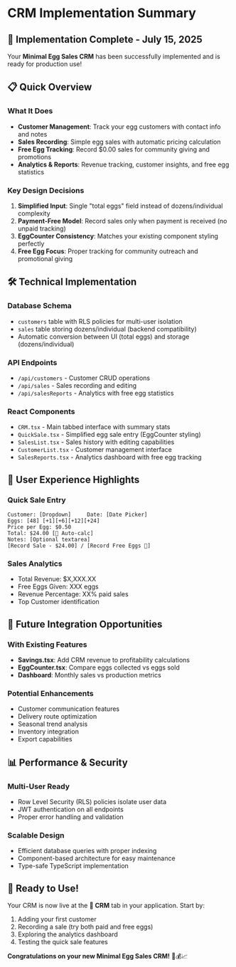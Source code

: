 # CRM Implementation Summary

## 🎉 Implementation Complete - July 15, 2025

Your **Minimal Egg Sales CRM** has been successfully implemented and is ready for production use!

## 📋 Quick Overview

### What It Does
- **Customer Management**: Track your egg customers with contact info and notes
- **Sales Recording**: Simple egg sales with automatic pricing calculation
- **Free Egg Tracking**: Record $0.00 sales for community giving and promotions
- **Analytics & Reports**: Revenue tracking, customer insights, and free egg statistics

### Key Design Decisions
1. **Simplified Input**: Single "total eggs" field instead of dozens/individual complexity
2. **Payment-Free Model**: Record sales only when payment is received (no unpaid tracking)
3. **EggCounter Consistency**: Matches your existing component styling perfectly
4. **Free Egg Focus**: Proper tracking for community outreach and promotional giving

## 🛠️ Technical Implementation

### Database Schema
- `customers` table with RLS policies for multi-user isolation
- `sales` table storing dozens/individual (backend compatibility)
- Automatic conversion between UI (total eggs) and storage (dozens/individual)

### API Endpoints
- `/api/customers` - Customer CRUD operations
- `/api/sales` - Sales recording and editing
- `/api/salesReports` - Analytics with free egg statistics

### React Components
- `CRM.tsx` - Main tabbed interface with summary stats
- `QuickSale.tsx` - Simplified egg sale entry (EggCounter styling)
- `SalesList.tsx` - Sales history with editing capabilities
- `CustomerList.tsx` - Customer management interface
- `SalesReports.tsx` - Analytics dashboard with free egg tracking

## 🎯 User Experience Highlights

### Quick Sale Entry
```
Customer: [Dropdown]     Date: [Date Picker]
Eggs: [48] [+1][+6][+12][+24]
Price per Egg: $0.50
Total: $24.00 [🧮 Auto-calc]
Notes: [Optional textarea]
[Record Sale - $24.00] / [Record Free Eggs 🥚]
```

### Sales Analytics
- Total Revenue: $X,XXX.XX
- Free Eggs Given: XXX eggs
- Revenue Percentage: XX% paid sales
- Top Customer identification

## 🔄 Future Integration Opportunities

### With Existing Features
- **Savings.tsx**: Add CRM revenue to profitability calculations
- **EggCounter.tsx**: Compare eggs collected vs eggs sold
- **Dashboard**: Monthly sales vs production metrics

### Potential Enhancements
- Customer communication features
- Delivery route optimization
- Seasonal trend analysis
- Inventory integration
- Export capabilities

## 📊 Performance & Security

### Multi-User Ready
- Row Level Security (RLS) policies isolate user data
- JWT authentication on all endpoints
- Proper error handling and validation

### Scalable Design
- Efficient database queries with proper indexing
- Component-based architecture for easy maintenance
- Type-safe TypeScript implementation

## 🚀 Ready to Use!

Your CRM is now live at the **💼 CRM** tab in your application. Start by:

1. Adding your first customer
2. Recording a sale (try both paid and free eggs)
3. Exploring the analytics dashboard
4. Testing the quick sale features

**Congratulations on your new Minimal Egg Sales CRM!** 🐔💰📈
